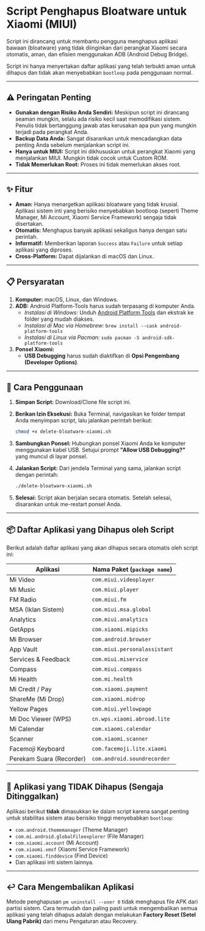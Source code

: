 # Script Penghapus Bloatware untuk Xiaomi (MIUI)

Script ini dirancang untuk membantu pengguna menghapus aplikasi bawaan (bloatware) yang tidak diinginkan dari perangkat Xiaomi secara otomatis, aman, dan efisien menggunakan ADB (Android Debug Bridge).

Script ini hanya menyertakan daftar aplikasi yang telah terbukti aman untuk dihapus dan tidak akan menyebabkan `bootloop` pada penggunaan normal.

---

## ⚠️ Peringatan Penting

- **Gunakan dengan Risiko Anda Sendiri:** Meskipun script ini dirancang seaman mungkin, selalu ada risiko kecil saat memodifikasi sistem. Penulis tidak bertanggung jawab atas kerusakan apa pun yang mungkin terjadi pada perangkat Anda.
- **Backup Data Anda:** Sangat disarankan untuk mencadangkan data penting Anda sebelum menjalankan script ini.
- **Hanya untuk MIUI:** Script ini dikhususkan untuk perangkat Xiaomi yang menjalankan MIUI. Mungkin tidak cocok untuk Custom ROM.
- **Tidak Memerlukan Root:** Proses ini tidak memerlukan akses root.

---

## ✨ Fitur

- **Aman:** Hanya menargetkan aplikasi bloatware yang tidak krusial. Aplikasi sistem inti yang berisiko menyebabkan bootloop (seperti Theme Manager, Mi Account, Xiaomi Service Framework) sengaja tidak disertakan.
- **Otomatis:** Menghapus banyak aplikasi sekaligus hanya dengan satu perintah.
- **Informatif:** Memberikan laporan `Success` atau `Failure` untuk setiap aplikasi yang diproses.
- **Cross-Platform:** Dapat dijalankan di macOS dan Linux.

---

## 📋 Persyaratan

1.  **Komputer:** macOS, Linux, dan Windows.
2.  **ADB:** Android Platform-Tools harus sudah terpasang di komputer Anda.
    - _Instalasi di Windows:_ Unduh [Android Platform Tools](https://developer.android.com/studio/releases/platform-tools) dan ekstrak ke folder yang mudah diakses.
    - _Instalasi di Mac via Homebrew:_ `brew install --cask android-platform-tools`
    - _Instalasi di Linux via Pacman:_ `sudo pacman -S android-sdk-platform-tools`
3.  **Ponsel Xiaomi:**
    - **USB Debugging** harus sudah diaktifkan di **Opsi Pengembang (Developer Options)**.

---

## 🚀 Cara Penggunaan

1.  **Simpan Script:** Download/Clone file script ini.

2.  **Berikan Izin Eksekusi:** Buka Terminal, navigasikan ke folder tempat Anda menyimpan script, lalu jalankan perintah berikut:
    ```sh
    chmod +x delete-bloatware-xiaomi.sh
    ```

3.  **Sambungkan Ponsel:** Hubungkan ponsel Xiaomi Anda ke komputer menggunakan kabel USB. Setujui prompt **"Allow USB Debugging?"** yang muncul di layar ponsel.

4.  **Jalankan Script:** Dari jendela Terminal yang sama, jalankan script dengan perintah:
    ```sh
    ./delete-bloatware-xiaomi.sh
    ```

5.  **Selesai:** Script akan berjalan secara otomatis. Setelah selesai, disarankan untuk me-restart ponsel Anda.

---

## 📦 Daftar Aplikasi yang Dihapus oleh Script

Berikut adalah daftar aplikasi yang akan dihapus secara otomatis oleh script ini:

| Aplikasi                   | Nama Paket (`package name`)           |
| -------------------------- | ------------------------------------- |
| Mi Video                   | `com.miui.videoplayer`                |
| Mi Music                   | `com.miui.player`                     |
| FM Radio                   | `com.miui.fm`                         |
| MSA (Iklan Sistem)         | `com.miui.msa.global`                 |
| Analytics                  | `com.miui.analytics`                  |
| GetApps                    | `com.xiaomi.mipicks`                  |
| Mi Browser                 | `com.android.browser`                 |
| App Vault                  | `com.miui.personalassistant`          |
| Services & Feedback        | `com.miui.miservice`                  |
| Compass                    | `com.miui.compass`                    |
| Mi Health                  | `com.mi.health`                       |
| Mi Credit / Pay            | `com.xiaomi.payment`                  |
| ShareMe (Mi Drop)          | `com.xiaomi.midrop`                   |
| Yellow Pages               | `com.miui.yellowpage`                 |
| Mi Doc Viewer (WPS)        | `cn.wps.xiaomi.abroad.lite`           |
| Mi Calendar                | `com.xiaomi.calendar`                 |
| Scanner                    | `com.xiaomi.scanner`                  |
| Facemoji Keyboard          | `com.facemoji.lite.xiaomi`            |
| Perekam Suara (Recorder)   | `com.android.soundrecorder`           |

---

## 🛑 Aplikasi yang TIDAK Dihapus (Sengaja Ditinggalkan)

Aplikasi berikut **tidak** dimasukkan ke dalam script karena sangat penting untuk stabilitas sistem atau berisiko tinggi menyebabkan `bootloop`:

- `com.android.thememanager` (Theme Manager)
- `com.mi.android.globalFileexplorer` (File Manager)
- `com.xiaomi.account` (Mi Account)
- `com.xiaomi.xmsf` (Xiaomi Service Framework)
- `com.xiaomi.finddevice` (Find Device)
- Dan aplikasi inti sistem lainnya.

---

## ↩️ Cara Mengembalikan Aplikasi

Metode penghapusan `pm uninstall --user 0` tidak menghapus file APK dari partisi sistem. Cara termudah dan paling pasti untuk mengembalikan semua aplikasi yang telah dihapus adalah dengan melakukan **Factory Reset (Setel Ulang Pabrik)** dari menu Pengaturan atau Recovery.

